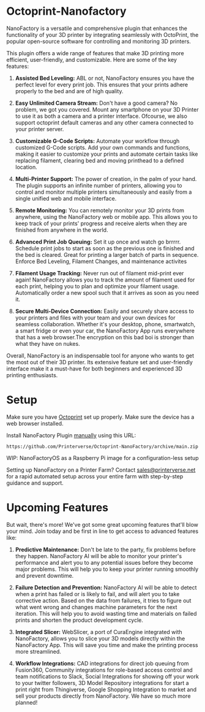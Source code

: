 # Octoprint-Nanofactory

NanoFactory is a versatile and comprehensive plugin that enhances the functionality of your 3D printer by integrating seamlessly with OctoPrint, the popular open-source software for controlling and monitoring 3D printers.

This plugin offers a wide range of features that make 3D printing more efficient, user-friendly, and customizable. Here are some of the key features:

1. **Assisted Bed Leveling:** ABL or not, NanoFactory ensures you have the perfect level for every print job. This ensures that your prints adhere properly to the bed and are of high quality.

2. **Easy Unlimited Camera Stream:** Don't have a good camera? No problem, we got you covered. Mount any smartphone on your 3D Printer to use it as both a camera and a printer interface. Ofcourse, we also support octoprint default cameras and any other camera connected to your printer server.

3. **Customizable G-Code Scripts:** Automate your workflow through customized G-Code scripts. Add your own commands and functions, making it easier to customize your prints and automate certain tasks like replacing filament, clearing bed and moving printhead to a defined location.

4. **Multi-Printer Support:** The power of creation, in the palm of your hand. The plugin supports an infinite number of printers, allowing you to control and monitor multiple printers simultaneously and easily from a single unified web and mobile interface.

5. **Remote Monitoring:** You can remotely monitor your 3D prints from anywhere, using the NanoFactory web or mobile app. This allows you to keep track of your prints' progress and receive alerts when they are finished from anywhere in the world.

6. **Advanced Print Job Queuing:** Set it up once and watch go brrrrr. Schedule print jobs to start as soon as the previous one is finished and the bed is cleared. Great for printing a larger batch of parts in sequence. Enforce Bed Leveling, Filament Changes, and maintenance activites 

7. **Filament Usage Tracking:** Never run out of filament mid-print ever again! NanoFactory allows you to track the amount of filament used for each print, helping you to plan and optimize your filament usage. Automatically order a new spool such that it arrives as soon as you need it.

8. **Secure Multi-Device Connection:** Easily and securely share access to your printers and files with your team and your own devices for seamless collaboration. Whether it's your desktop, phone, smartwatch, a smart fridge or even your car, the NanoFactory App runs everywhere that has a web browser.The encryption on this bad boi is stronger than what they have on nukes.

Overall, NanoFactory is an indispensable tool for anyone who wants to get the most out of their 3D printer. Its extensive feature set and user-friendly interface make it a must-have for both beginners and experienced 3D printing enthusiasts.

# Setup

Make sure you have [Octoprint](https://octoprint.org/) set up properly. Make sure the device has a web browser installed. 

Install NanoFactory Plugin [manually](https://plugins.octoprint.org/help/installation/) using this URL:

    https://github.com/Printerverse/Octoprint-NanoFactory/archive/main.zip

WIP: NanoFactoryOS as a Raspberry Pi image for a configuration-less setup

Setting up NanoFactory on a Printer Farm? Contact sales@printerverse.net for a rapid automated setup across your entire farm with step-by-step guidance and support.

# **Upcoming Features**

But wait, there's more! We've got some great upcoming features that'll blow your mind. Join today and be first in line to get access to advanced features like:

1. **Predictive Maintenance:** Don't be late to the party, fix problems before they happen. NanoFactory AI will be able to monitor your printer's performance and alert you to any potential issues before they become major problems. This will help you to keep your printer running smoothly and prevent downtime.

2. **Failure Detection and Prevention:** NanoFactory AI will be able to detect when a print has failed or is likely to fail, and will alert you to take corrective action. Based on the data from failures, it tries to figure out what went wrong and changes machine parameters for the next iteration. This will help you to avoid wasting time and materials on failed prints and shorten the product development cycle.

3. **Integrated Slicer:** WebSlicer, a port of CuraEngine integrated with NanoFactory, allows you to slice your 3D models directly within the NanoFactory App. This will save you time and make the printing process more streamlined.

4. **Workflow Integrations:** CAD integrations for direct job queuing from Fusion360, Community integrations for role-based access control and team notifications to Slack, Social Integrations for showing off your work to your twitter followers, 3D Model Repository integrations for start a print right from Thingiverse, Google Shopping Integration to market and sell your products directly from NanoFactory. We have so much more planned!
 
